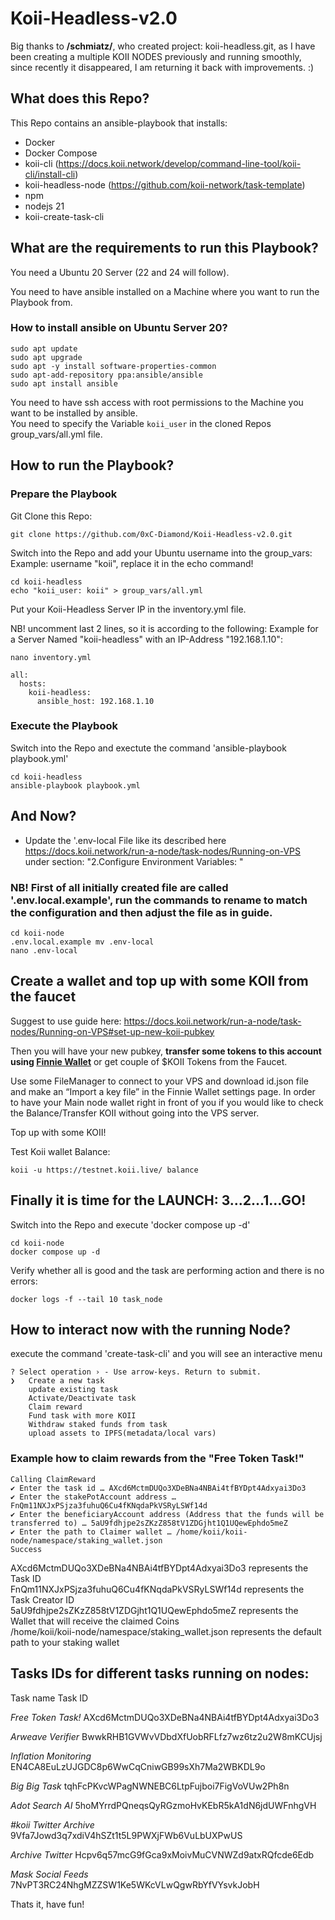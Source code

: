 # Koii-Headless-v2.0
Big thanks to **/schmiatz/**, who created project: koii-headless.git, as I have been creating a multiple KOII NODES previously and running smoothly, since recently it disappeared, I am returning it back with improvements. :)

## What does this Repo?

This Repo contains an ansible-playbook that installs:
- Docker
- Docker Compose
- koii-cli (https://docs.koii.network/develop/command-line-tool/koii-cli/install-cli)
- koii-headless-node (https://github.com/koii-network/task-template)
- npm
- nodejs 21
- koii-create-task-cli

## What are the requirements to run this Playbook?

You need a Ubuntu 20 Server (22 and 24 will follow).   

You need to have ansible installed on a Machine where you want to run the Playbook from.   
### How to install ansible on Ubuntu Server 20?

```
sudo apt update
sudo apt upgrade
sudo apt -y install software-properties-common
sudo apt-add-repository ppa:ansible/ansible
sudo apt install ansible
```

You need to have ssh access with root permissions to the Machine you want to be installed by ansible.   
You need to specify the Variable `koii_user` in the cloned Repos group_vars/all.yml file.   

## How to run the Playbook?

### Prepare the Playbook

Git Clone this Repo:      
```
git clone https://github.com/0xC-Diamond/Koii-Headless-v2.0.git
```

Switch into the Repo and add your Ubuntu username into the group_vars:  
Example: username "koii", replace it in the echo command!
```
cd koii-headless
echo "koii_user: koii" > group_vars/all.yml
```

Put your Koii-Headless Server IP in the inventory.yml file. 

NB! uncomment last 2 lines, so it is according to the following:
Example for a Server Named "koii-headless" with an IP-Address "192.168.1.10":   
```
nano inventory.yml

all:
  hosts:
    koii-headless:
      ansible_host: 192.168.1.10
```

### Execute the Playbook
Switch into the Repo and exectute the command 'ansible-playbook playbook.yml'
```
cd koii-headless
ansible-playbook playbook.yml
```
## And Now?
- Update the '.env-local File like its described here https://docs.koii.network/run-a-node/task-nodes/Running-on-VPS under section: "2.Configure Environment Variables: "

### NB! First of all initially created file are called '.env.local.example', run the commands to rename to match the configuration and then adjust the file as in guide.
```
cd koii-node
.env.local.example mv .env-local
nano .env-local
```
## Create a wallet and top up with some KOII from the faucet
Suggest to use guide here: https://docs.koii.network/run-a-node/task-nodes/Running-on-VPS#set-up-new-koii-pubkey

Then you will have your new pubkey, **transfer some tokens to this account using [Finnie Wallet](https://chromewebstore.google.com/detail/finnie/cjmkndjhnagcfbpiemnkdpomccnjblmj)** or get couple of $KOII Tokens from the Faucet.

Use some FileManager to connect to your VPS and download id.json file and make an “Import a key file” in the Finnie Wallet settings page. In order to have your Main node wallet right in front of you if you would like to check the Balance/Transfer KOII without going into the VPS server.

Top up with some KOII!

Test Koii wallet Balance: 
```
koii -u https://testnet.koii.live/ balance
```

## Finally it is time for the LAUNCH: 3...2...1...GO!
Switch into the Repo and execute 'docker compose up -d'
```
cd koii-node 
docker compose up -d
```

Verify whether all is good and the task are performing action and there is no errors:
```
docker logs -f --tail 10 task_node
```

## How to interact now with the running Node?

execute the command 'create-task-cli' and you will see an interactive menu
```
? Select operation › - Use arrow-keys. Return to submit.
❯   Create a new task
    update existing task
    Activate/Deactivate task
    Claim reward
    Fund task with more KOII
    Withdraw staked funds from task
    upload assets to IPFS(metadata/local vars)
```
### Example how to claim rewards from the "Free Token Task!"
```
Calling ClaimReward
✔ Enter the task id … AXcd6MctmDUQo3XDeBNa4NBAi4tfBYDpt4Adxyai3Do3
✔ Enter the stakePotAccount address … FnQm11NXJxPSjza3fuhuQ6Cu4fKNqdaPkVSRyLSWf14d
✔ Enter the beneficiaryAccount address (Address that the funds will be transferred to) … 5aU9fdhjpe2sZKzZ858tV1ZDGjht1Q1UQewEphdo5meZ
✔ Enter the path to Claimer wallet … /home/koii/koii-node/namespace/staking_wallet.json
Success
```
AXcd6MctmDUQo3XDeBNa4NBAi4tfBYDpt4Adxyai3Do3 represents the Task ID   
FnQm11NXJxPSjza3fuhuQ6Cu4fKNqdaPkVSRyLSWf14d represents the Task Creator ID   
5aU9fdhjpe2sZKzZ858tV1ZDGjht1Q1UQewEphdo5meZ represents the Wallet that will receive the claimed Coins   
/home/koii/koii-node/namespace/staking_wallet.json represents the default path to your staking wallet   

## Tasks IDs for different tasks running on nodes:

Task name	Task ID

*Free Token Task!*	AXcd6MctmDUQo3XDeBNa4NBAi4tfBYDpt4Adxyai3Do3

*Arweave Verifier*	BwwkRHB1GVWvVDbdXfUobRFLfz7wz6tz2u2W8mKCUjsj

*Inflation Monitoring*	EN4CA8EuLzUJGDC8p6WwCqCniwGB99sXh7Ma2WBKDL9o 

*Big Big Task*	tqhFcPKvcWPagNWNEBC6LtpFujboi7FigVoVUw2Ph8n 

*Adot Search AI*	5hoMYrrdPQneqsQyRGzmoHvKEbR5kA1dN6jdUWFnhgVH 

*#koii Twitter Archive*	9Vfa7Jowd3q7xdiV4hSZt1t5L9PWXjFWb6VuLbUXPwUS

*Archive Twitter*	Hcpv6q57mcG9fGca9xMoivMuCVNWZd9atxRQfcde6Edb

*Mask Social Feeds*	7NvPT3RC24NhgMZZSW1Ke5WKcVLwQgwRbYfVYsvkJobH



Thats it, have fun!
